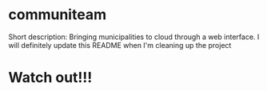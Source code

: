 # communiteam
Short description: Bringing municipalities to cloud through a web interface. I will definitely update this README when I'm cleaning up the project
# Watch out!!!
